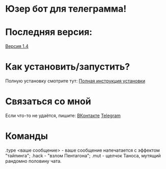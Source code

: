 # Юзер бот для телеграмма!
# Последняя версия: 
  [Версия 1.4](https://github.com/AyonovDenizs/TgUserBot/releases/tag/V.1.4)

# Как установить/запустить?
Полную установку смотрите тут:
[Полная инструкция установки](https://github.com/AyonovDenizs/TgUserBot/blob/TgUserBot/docs/installingtguserbot1.md) 

# Связаться со мной
Если что-то не удаётся, пишите:
[ВКонтакте](https://vk.com/aydenyt)
[Telegram](https://t.me/ayonovdenizs)

# Команды
.type <ваше сообщение> - ваше сообщение напечатается с эффектом "тайпинга";
.hack - "взлом Пентагона"; 
.mut - щелчок Таноса, мутящий рандомно половину чата. 
